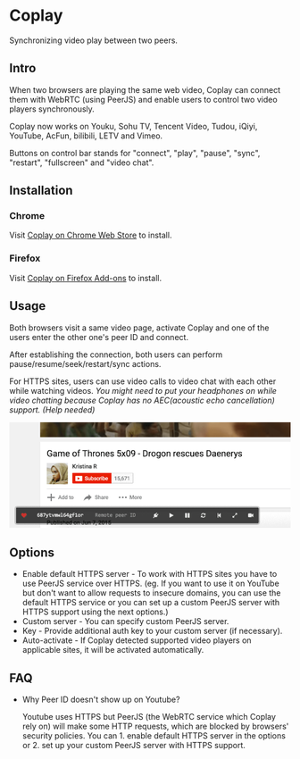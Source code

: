 # Coplay

Synchronizing video play between two peers.

## Intro

When two browsers are playing the same web video, Coplay can connect them with WebRTC (using PeerJS) and enable users to control two video players synchronously.

Coplay now works on Youku, Sohu TV, Tencent Video, Tudou, iQiyi, YouTube, AcFun, bilibili, LETV and Vimeo.

Buttons on control bar stands for "connect", "play", "pause", "sync", "restart", "fullscreen" and "video chat".

## Installation

### Chrome

Visit [Coplay on Chrome Web Store](https://chrome.google.com/webstore/detail/coplay/heolgpojkkeacaokbpolhalhlaidpkkc/) to install.

### Firefox

Visit [Coplay on Firefox Add-ons](https://addons.mozilla.org/firefox/addon/coplay/) to install.

## Usage

Both browsers visit a same video page, activate Coplay and one of the users enter the other one's peer ID and connect.

After establishing the connection, both users can perform pause/resume/seek/restart/sync actions.

For HTTPS sites, users can use video calls to video chat with each other while watching videos. *You might need to put your headphones on while video chatting because Coplay has no <abbr>AEC</abbr>(acoustic echo cancellation) support. (Help needed)*

![Coplay](demo.png)

## Options

* Enable default HTTPS server - To work with HTTPS sites you have to use PeerJS service over HTTPS. (eg. If you want to use it on YouTube but don't want to allow requests to insecure domains, you can use the default HTTPS service or you can set up a custom PeerJS server with HTTPS support using the next options.)
* Custom server - You can specify custom PeerJS server.
* Key - Provide additional auth key to your custom server (if necessary).
* Auto-activate - If Coplay detected supported video players on applicable sites, it will be activated automatically.

## FAQ

* Why Peer ID doesn't show up on Youtube?

  Youtube uses HTTPS but PeerJS (the WebRTC service which Coplay rely on) will make some HTTP requests, which are blocked by browsers' security policies. You can 1. enable default HTTPS server in the options or 2. set up your custom PeerJS server with HTTPS support.
